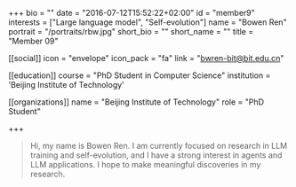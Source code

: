 +++
bio = ""
date = "2016-07-12T15:52:22+02:00"
id = "member9"
interests = ["Large language model", "Self-evolution"]
name = "Bowen Ren"
portrait = "/portraits/rbw.jpg"
short_bio = ""
short_name = ""
title = "Member 09"

[[social]]
    icon = "envelope"
    icon_pack = "fa"
    link = "bwren-bit@bit.edu.cn"

[[education]]
    course = "PhD Student in Computer Science"
    institution = 'Beijing Institute of Technology'

[[organizations]]
    name = "Beijing Institute of Technology"
    role = "PhD Student"

+++

> Hi, my name is Bowen Ren. I am currently focused on research in LLM
> training and self-evolution, and I have a strong interest in agents and LLM 
> applications. I hope to make meaningful discoveries in my research.

